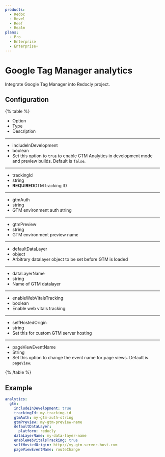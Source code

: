 ```yaml
---
products:
  - Redoc
  - Revel
  - Reef
  - Realm
plans:
  - Pro
  - Enterprise
  - Enterprise+
---
```

# Google Tag Manager analytics

Integrate Google Tag Manager into Redocly project.

## Configuration

{% table %}

- Option
- Type
- Description

---

- includeInDevelopment
- boolean
- Set this option to `true` to enable GTM Analytics in development mode and preview builds. Default is `false`.

---

- trackingId
- string
- **REQUIRED**GTM tracking ID

---

- gtmAuth
- string
- GTM environment auth string

---

- gtmPreview
- string
- GTM environment preview name

---

- defaultDataLayer
- object
- Arbitrary datalayer object to be set before GTM is loaded

---

- dataLayerName
- string
- Name of GTM datalayer

---

- enableWebVitalsTracking
- boolean
- Enable web vitals tracking

---

- selfHostedOrigin
- string
- Set this for custom GTM server hosting

---

- pageViewEventName
- String
- Set this option to change the event name for page views. Default is `pageView`.

{% /table %}

## Example

```yaml
analytics:
  gtm:
    includeInDevelopment: true
    trackingId: my-tracking-id
    gtmAuth: my-gtm-auth-string
    gtmPreview: my-gtm-preview-name
    defaultDataLayer:
      platform: redocly
    dataLayerName: my-data-layer-name
    enableWebVitalsTracking: true
    selfHostedOrigin: http://my-gtm-server-host.com
    pageViewEventName: routeChange
```
